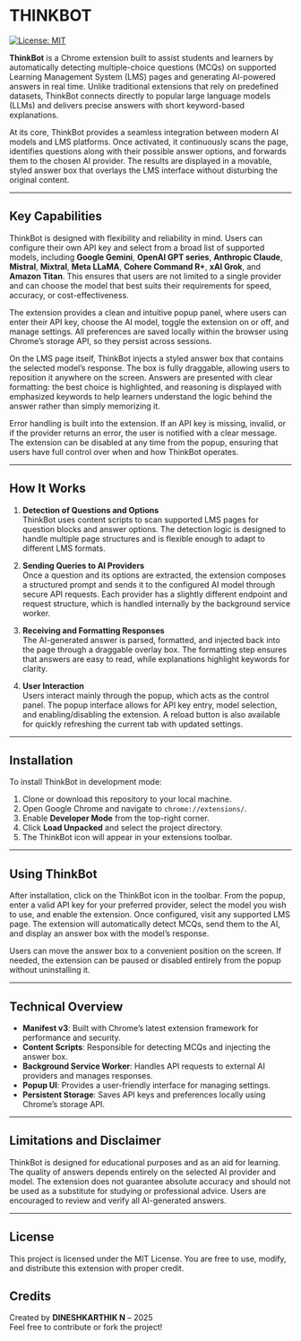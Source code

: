
# THINKBOT  

[![License: MIT](https://img.shields.io/badge/License-MIT-yellow.svg)](LICENSE)


**ThinkBot** is a Chrome extension built to assist students and learners by automatically detecting multiple-choice questions (MCQs) on supported Learning Management System (LMS) pages and generating AI-powered answers in real time. Unlike traditional extensions that rely on predefined datasets, ThinkBot connects directly to popular large language models (LLMs) and delivers precise answers with short keyword-based explanations.

At its core, ThinkBot provides a seamless integration between modern AI models and LMS platforms. Once activated, it continuously scans the page, identifies questions along with their possible answer options, and forwards them to the chosen AI provider. The results are displayed in a movable, styled answer box that overlays the LMS interface without disturbing the original content.

---

## Key Capabilities

ThinkBot is designed with flexibility and reliability in mind. Users can configure their own API key and select from a broad list of supported models, including **Google Gemini**, **OpenAI GPT series**, **Anthropic Claude**, **Mistral**, **Mixtral**, **Meta LLaMA**, **Cohere Command R+**, **xAI Grok**, and **Amazon Titan**. This ensures that users are not limited to a single provider and can choose the model that best suits their requirements for speed, accuracy, or cost-effectiveness.

The extension provides a clean and intuitive popup panel, where users can enter their API key, choose the AI model, toggle the extension on or off, and manage settings. All preferences are saved locally within the browser using Chrome’s storage API, so they persist across sessions.

On the LMS page itself, ThinkBot injects a styled answer box that contains the selected model’s response. The box is fully draggable, allowing users to reposition it anywhere on the screen. Answers are presented with clear formatting: the best choice is highlighted, and reasoning is displayed with emphasized keywords to help learners understand the logic behind the answer rather than simply memorizing it.

Error handling is built into the extension. If an API key is missing, invalid, or if the provider returns an error, the user is notified with a clear message. The extension can be disabled at any time from the popup, ensuring that users have full control over when and how ThinkBot operates.

---

## How It Works

1. **Detection of Questions and Options**  
   ThinkBot uses content scripts to scan supported LMS pages for question blocks and answer options. The detection logic is designed to handle multiple page structures and is flexible enough to adapt to different LMS formats.

2. **Sending Queries to AI Providers**  
   Once a question and its options are extracted, the extension composes a structured prompt and sends it to the configured AI model through secure API requests. Each provider has a slightly different endpoint and request structure, which is handled internally by the background service worker.

3. **Receiving and Formatting Responses**  
   The AI-generated answer is parsed, formatted, and injected back into the page through a draggable overlay box. The formatting step ensures that answers are easy to read, while explanations highlight keywords for clarity.

4. **User Interaction**  
   Users interact mainly through the popup, which acts as the control panel. The popup interface allows for API key entry, model selection, and enabling/disabling the extension. A reload button is also available for quickly refreshing the current tab with updated settings.

---

## Installation

To install ThinkBot in development mode:

1. Clone or download this repository to your local machine.  
2. Open Google Chrome and navigate to `chrome://extensions/`.  
3. Enable **Developer Mode** from the top-right corner.  
4. Click **Load Unpacked** and select the project directory.  
5. The ThinkBot icon will appear in your extensions toolbar.  

---

## Using ThinkBot

After installation, click on the ThinkBot icon in the toolbar. From the popup, enter a valid API key for your preferred provider, select the model you wish to use, and enable the extension. Once configured, visit any supported LMS page. The extension will automatically detect MCQs, send them to the AI, and display an answer box with the model’s response.

Users can move the answer box to a convenient position on the screen. If needed, the extension can be paused or disabled entirely from the popup without uninstalling it.

---

## Technical Overview

- **Manifest v3**: Built with Chrome’s latest extension framework for performance and security.  
- **Content Scripts**: Responsible for detecting MCQs and injecting the answer box.  
- **Background Service Worker**: Handles API requests to external AI providers and manages responses.  
- **Popup UI**: Provides a user-friendly interface for managing settings.  
- **Persistent Storage**: Saves API keys and preferences locally using Chrome’s storage API.  

---

## Limitations and Disclaimer

ThinkBot is designed for educational purposes and as an aid for learning. The quality of answers depends entirely on the selected AI provider and model. The extension does not guarantee absolute accuracy and should not be used as a substitute for studying or professional advice. Users are encouraged to review and verify all AI-generated answers.

---

## License

This project is licensed under the MIT License.
You are free to use, modify, and distribute this extension with proper credit.


## Credits

Created by **DINESHKARTHIK N** – 2025  
Feel free to contribute or fork the project!
